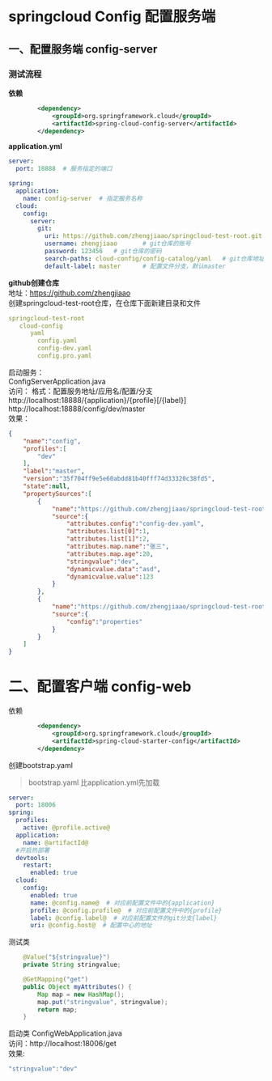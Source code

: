 # springcloud Config 配置服务端  

## 一、配置服务端 config-server

### 测试流程    
**依赖**  
```xml
        <dependency>
            <groupId>org.springframework.cloud</groupId>
            <artifactId>spring-cloud-config-server</artifactId>
        </dependency>
```

**application.yml** 
```yaml
server:
  port: 18888  # 服务指定的端口

spring:
  application:
    name: config-server  # 指定服务名称
  cloud:
    config:
      server:
        git:
          uri: https://github.com/zhengjiaao/springcloud-test-root.git  #配置文件所在仓库
          username: zhengjiaao       # git仓库的账号
          password: 123456   # git仓库的密码
          search-paths: cloud-config/config-catalog/yaml   # git仓库地址下的相对地址 多个用逗号","分割。
          default-label: master      # 配置文件分支，默认master
```

**github创建仓库**  
地址：https://github.com/zhengjiaao    
创建springcloud-test-root仓库，在仓库下面新建目录和文件  
```yaml
springcloud-test-root
   cloud-config
      yaml
        config.yaml
        config-dev.yaml
        config.pro.yaml
```
启动服务：   
ConfigServerApplication.java    
访问： 
格式：配置服务地址/应用名/配置/分支     
http://localhost:18888/{application}/{profile}[/{label}]       
http://localhost:18888/config/dev/master        
效果： 
```json
{
    "name":"config",
    "profiles":[
        "dev"
    ],
    "label":"master",
    "version":"35f704ff9e5e60abdd81b40fff74d33320c38fd5",
    "state":null,
    "propertySources":[
        {
            "name":"https://github.com/zhengjiaao/springcloud-test-root.git/cloud-config/config-catalog/yaml/config-dev.yaml",
            "source":{
                "attributes.config":"config-dev.yaml",
                "attributes.list[0]":1,
                "attributes.list[1]":2,
                "attributes.map.name":"张三",
                "attributes.map.age":20,
                "stringvalue":"dev",
                "dynamicvalue.data":"asd",
                "dynamicvalue.value":123
            }
        },
        {
            "name":"https://github.com/zhengjiaao/springcloud-test-root.git/cloud-config/config-catalog/yaml/config.yaml",
            "source":{
                "config":"properties"
            }
        }
    ]
}

```

# 二、配置客户端 config-web    
 依赖 
 ```xml
         <dependency>
             <groupId>org.springframework.cloud</groupId>
             <artifactId>spring-cloud-starter-config</artifactId>
         </dependency>
```

创建bootstrap.yaml    
> bootstrap.yaml 比application.yml先加载    
```yaml
server:
  port: 18006
spring:
  profiles:
    active: @profile.active@
  application:
    name: @artifactId@
  #开启热部署
  devtools:
    restart:
      enabled: true
  cloud:
    config:
      enabled: true
      name: @config.name@  # 对应前配置文件中的{application}
      profile: @config.profile@  # 对应前配置文件中的{profile}
      label: @config.label@  # 对应前配置文件的git分支{label}
      uri: @config.host@  # 配置中心的地址
```


测试类 
```java
    @Value("${stringvalue}")
    private String stringvalue;

    @GetMapping("get")
    public Object myAttributes() {
        Map map = new HashMap();
        map.put("stringvalue", stringvalue);
        return map;
    }
```

启动类 ConfigWebApplication.java       
访问：http://localhost:18006/get   
效果:     
```java
"stringvalue":"dev"
```